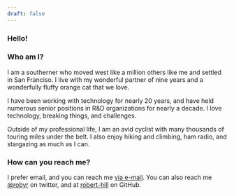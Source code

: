 ```yaml
---
draft: false
---
```


### Hello!

### Who am I?

I am a southerner who moved west like a million others like me and settled in San Franciso. I live with my wonderful partner of nine years and a wonderfully fluffy orange cat that we love.

I have been working with technology for nearly 20 years, and have held numerous senior positions in R&D organizations for nearly a decade. I love technology, breaking things, and challenges. 

Outside of my professional life, I am an avid cyclist with many thousands of touring miles under the belt. I also enjoy hiking and climbing, ham radio, and stargazing as much as I can.
### How can you reach me?

I prefer email, and you can reach me [via e-mail](me@robertallenhill.com). You can also reach me [@robyr](https://twitter.com/robyr) on twitter, and at [robert-hill](https://github.com/robert-hill) on GitHub.
